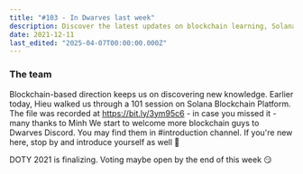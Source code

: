 ```yaml
---
title: "#103 - In Dwarves last week"
description: Discover the latest updates on blockchain learning, Solana platform sessions, and community growth in Dwarves Discord with upcoming DOTY 2021 voting news.
date: 2021-12-11
last_edited: "2025-04-07T00:00:00.000Z"
---
```


### The team

Blockchain-based direction keeps us on discovering new knowledge. Earlier today, Hieu walked us through a 101 session on Solana Blockchain Platform. The file was recorded at <https://bit.ly/3ym95c6> - in case you missed it - many thanks to Minh
We start to welcome more blockchain guys to Dwarves Discord. You may find them in #introduction channel. If you're new here, stop by and introduce yourself as well 👾

DOTY 2021 is finalizing. Voting maybe open by the end of this week 😏
